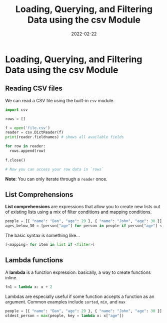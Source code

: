 ﻿---
title: 'Loading, Querying, and Filtering Data using the csv Module'
part: 1
date: '2022-02-22'
categories: [data science]
tags: [python]
source: [coursera]
---

# Loading, Querying, and Filtering Data using the csv Module

## Reading CSV files

We can read a CSV file using the built-in `csv` module.

```py
import csv

rows = []

f = open('file.csv')
reader = csv.DictReader(f)
print(reader.fieldnames) # shows all available fields

for row in reader:
  rows.append(row)
 
f.close()

# Now you can access your row data in `rows`
```

**Note**: You can only iterate through a `reader` once.

## List Comprehensions

**List comprehensions** are expressions that allow you to create new lists out of existing lists using a mix of filter conditions and mapping conditions.

```py
people = [{ "name": "Dan", "age": 29 }, { "name": "John", "age": 30 }]
ages_below_30 = [person["age"] for person in people if person["age"] < 30]
```

The basic syntax is something like...

```py
[<mapping> for item in list if <filter>]
```

## Lambda functions

A **lambda** is a function expression: basically, a way to create functions inline.

```py
fn1 = lambda x: x + 2
```

Lambdas are especially useful if some function accepts a function as an argument. Common examples include `sorted`, `min`, and `max`

```py
people = [{ "name": "Dan", "age": 29 }, { "name": "John", "age": 30 }]
oldest_person = max(people, key = lambda x: x["age"])
```
